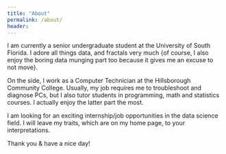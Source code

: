 ```yaml
---
title: "About"
permalink: /about/
header:
---
```

I am currently a senior undergraduate student at the University of South Florida. I adore all things data, and fractals very much {of course, I also enjoy the boring data munging part too because it gives me an excuse to not move}.

On the side, I work as a Computer Technician at the Hillsborough Community College. Usually, my job requires me to troubleshoot and diagnose PCs, but I also tutor students in programming, math and statistics courses. I actually enjoy the latter part the most. 

I am looking for an exciting internship/job opportunities in the data science field. I will leave my traits, which are on my home page, to your interpretations.

Thank you & have a nice day!
